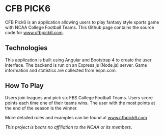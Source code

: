 # CFB PICK6

CFB Pick6 is an application allowing users to play fantasy style sports game with NCAA College Football Teams. This Github page contains the source code for www.cfbpick6.com.

## Technologies

This application is built using Angular and Bootstrap 4 to create the user interface. The backend is run on an Express.js (Node.js) server. Game information and statistics are collected from espn.com.

## How To Play

Users join leagues and pick six FBS College Football Teams. Users score points each time one of their teams wins. The user with the most points at the end of the season is the winner.

More detailed rules and examples can be found at www.cfbpick6.com


*This project is bears no affiliation to the NCAA or its members.*
